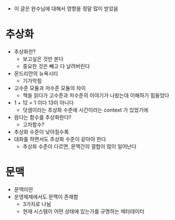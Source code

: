 - 이 글은 완수님에 대해서 영향을 정말 많이 받았음

# 추상화

- 추상화란?
  - 보고싶은 것만 본다
  - 중요한 것은 빼고 다 날려버린다
- 몬드리안의 뉴욕시티
  - 기가막힘
- 고수준 모듈과 저수준 모듈의 차이
  - 책을 읽다가 고수준과 저수준의 이야기가 나왔는데 이해하기 힘들었다
- 1 + 12 = 1 이다 13이 아니다
  - 덧셈이라는 추상화 수준에 시간이라는 context 가 있었기에
- 람다는 함수를 추상화한다?
  - 고차함수?
- 추상화 수준이 낮아질수록
- 대화를 하면서도 추상화 수준이 같아야 한다
  - 추상화 수준이 다르면, 문맥간의 결합이 많이 일어난다

# 문맥

- 문맥이란
- 운영체제에서도 문맥이 존재함
  - 3가지로 나뉨
  - 현재 시스템이 어떤 상태에 있는가를 규명하는 메타데이터
